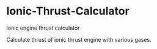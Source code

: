 # Ionic-Thrust-Calculator
Ionic engine thrust calculator

Calculate thrust of ionic thrust engine with various gases.
